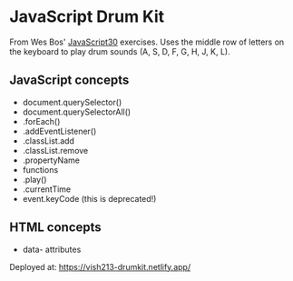 # JavaScript Drum Kit

From Wes Bos' [JavaScript30](https://javascript30.com/) exercises. Uses the middle row of letters on the keyboard to play drum sounds (A, S, D, F, G, H, J, K, L).

## JavaScript concepts

- document.querySelector()
- document.querySelectorAll()
- .forEach()
- .addEventListener()
- .classList.add
- .classList.remove
- .propertyName
- functions
- .play()
- .currentTime
- event.keyCode (this is deprecated!)

## HTML concepts

- data- attributes

Deployed at: https://vish213-drumkit.netlify.app/